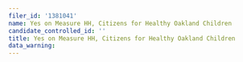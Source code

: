 ```yaml
---
filer_id: '1381041'
name: Yes on Measure HH, Citizens for Healthy Oakland Children
candidate_controlled_id: ''
title: Yes on Measure HH, Citizens for Healthy Oakland Children
data_warning: 
---
```

